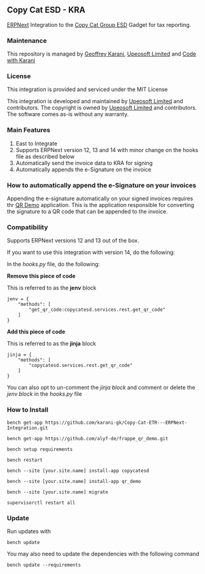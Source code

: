 ## Copy Cat ESD - KRA

[ERPNext](https://erpnext.com) Integration to the [Copy Cat Group ESD](https://www.copycatgroup.com/) Gadget for tax reporting.

### Maintenance
This repository is managed by [Geoffrey Karani](https://www.linkedin.com/in/karani-gk), [Upeosoft Limited](https://upeosoft.com) and [Code with Karani](https://codewithkarani.com)

### License
This integration is provided and serviced under the MIT License

This integration is developed and maintained by [Upeosoft Limited](https://upeosoft.com) and contributors. The copyright is owned by [Upeosoft Limited](https://upeosoft.com) and contributors. The software comes as-is without any warranty.

### Main Features

1. East to Integrate
2. Supports ERPNext version 12, 13 and 14 with minor change on the hooks file as described below
3. Automatically send the invoice data to KRA for signing
4. Automatically appends the e-Signature on the invoice

### How to automatically append the e-Signature on your invoices
Appending the e-signature automatically on your signed invoices requires thr [QR Demo](https://github.com/alyf-de/frappe_qr_demo) application. This is the application responsible for converting the signature to a QR code that can be appended to the invoice.

### Compatibility
Supports ERPNext versions 12 and 13 out of the box.


If you want to use this integration with version 14, do the following:


In the *hooks.py* file, do the following:


**Remove this piece of code**

This is referred to as the **jenv** block

```
jenv = {
	"methods": [
		"get_qr_code:copycatesd.services.rest.get_qr_code"
	]
}
```

**Add this piece of code**

This is referred to as the **jinja** block

```
jinja = {
	"methods": [
		"copycatesd.services.rest.get_qr_code"
	]
}
```

You can also opt to un-comment the *jinja block* and comment or delete the *jenv block* in the *hooks.py* file


### How to Install
```
bench get-app https://github.com/karani-gk/Copy-Cat-ETR---ERPNext-Integration.git
```
```
bench get-app https://github.com/alyf-de/frappe_qr_demo.git
```
```
bench setup requirements
```
```
bench restart
```
```
bench --site [your.site.name] install-app copycatesd
```
```
bench --site [your.site.name] install-app qr_demo
```
```
bench --site [your.site.name] migrate
```
```
supervisorctl restart all
```

### Update
Run updates with

```
bench update
```

You may also need to update the dependencies with the following command

```
bench update --requirements
```
